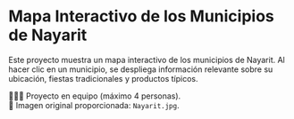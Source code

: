 # Mapa Interactivo de los Municipios de Nayarit

Este proyecto muestra un mapa interactivo de los municipios de Nayarit. Al hacer clic en un municipio, se despliega información relevante sobre su ubicación, fiestas tradicionales y productos típicos.

🧑‍🤝‍🧑 Proyecto en equipo (máximo 4 personas).  
📍 Imagen original proporcionada: `Nayarit.jpg`. 
